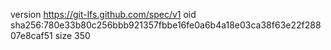 version https://git-lfs.github.com/spec/v1
oid sha256:780e33b80c256bbb921357fbbe16fe0a6b4a18e03ca38f63e22f28807e8caf51
size 350
